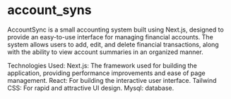 # account_syns
AccountSync is a small accounting system built using Next.js, designed to provide an easy-to-use interface for managing financial accounts. The system allows users to add, edit, and delete financial transactions, along with the ability to view account summaries in an organized manner.

Technologies Used:
Next.js: The framework used for building the application, providing performance improvements and ease of page management.
React: For building the interactive user interface.
Tailwind CSS: For rapid and attractive UI design.
Mysql: database.
